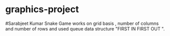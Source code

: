 # graphics-project
#Sarabjeet Kumar
Snake Game works on grid basis , 
number of columns and number of rows 
and used queue data structure "FIRST IN FIRST OUT ".

